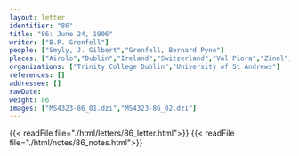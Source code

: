 ```yaml
---
layout: letter
identifier: "86"
title: "86: June 24, 1906"
writer: ["B.P. Grenfell"]
people: ["Smyly, J. Gilbert","Grenfell, Bernard Pyne"]
places: ["Airolo","Dublin","Ireland","Switzerland","Val Piora","Zinal","Evolène","Sierre","Sion"]
organizations: ["Trinity College Dublin","University of St Andrews"]
references: []
addressee: []
rawDate: 
weight: 86
images: ["MS4323-86_01.dzi","MS4323-86_02.dzi"]
---
```

{{< readFile file="./html/letters/86_letter.html">}}
{{< readFile file="./html/notes/86_notes.html">}}